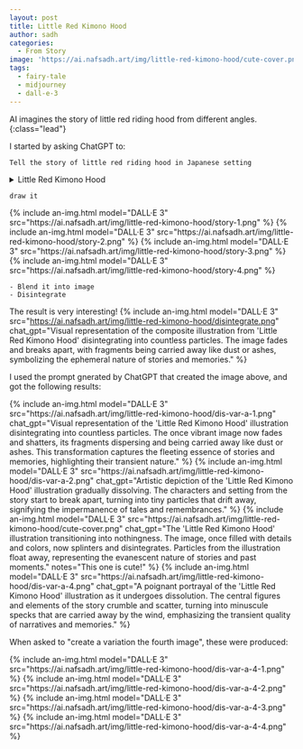 ```yaml
---
layout: post
title: Little Red Kimono Hood
author: sadh
categories:
  - From Story
image: 'https://ai.nafsadh.art/img/little-red-kimono-hood/cute-cover.png'
tags:
  - fairy-tale
  - midjourney
  - dall-e-3
---
```


AI imagines the story of little red riding hood from different angles. {:class="lead"}

I started by asking ChatGPT to:

```
Tell the story of little red riding hood in Japanese setting
```

<details>
  <summary>Little Red Kimono Hood</summary>
  <blockquote>
  In a picturesque village nestled between the mountains and forests of ancient
  Japan, there lived a young girl named Akane. Known for her vibrant red kimono,
  she was fondly called "Akai Kimono no Akane" (Akane of the Red Kimono) by the
  villagers.
  <br/>
  Akane lived with her mother near the bamboo forests. One day, her mother asked
  her to deliver some fresh mochi and tea to her grandmother, who lived across
  the forest in a traditional Japanese house, or 'minka'. "Remember, Akane," her
  mother cautioned, "stay on the path and do not talk to strangers."
  <br/>
  But as Akane wandered through the forest, admiring the cherry blossoms and
  listening to the distant sound of a koto, she was approached by a cunning
  kitsune (fox) disguised as a wandering samurai. Entranced by her red kimono,
  the kitsune struck up a conversation and learned of Akane's destination.
  Offering a supposedly shorter route to the grandmother's house, the kitsune
  sent Akane on a wild goose chase, making her wander deeper into the forest.
  <br/>
  Swiftly, the kitsune reached the grandmother's minka and, using its magical
  abilities, locked the old woman in the storehouse. The fox then disguised
  itself as the grandmother and waited for Akane.
  <br/>
  When Akane finally arrived, she immediately sensed something was amiss.
  "Obāsan," she said, "why are your eyes so sharp?" The kitsune, improvising,
  replied, "All the better to see you with, my dear." Growing suspicious, Akane
  further questioned, "And why are your teeth so long?" To which the kitsune
  responded, "All the better to eat this delicious mochi you've brought!"
  <br/>
  Just as the kitsune was about to reveal its true form and pounce, a loud noise
  echoed through the minka. The village's renowned onmyoji (a spiritual master)
  had been passing by and sensed the mischievous presence of the kitsune. Using
  his spiritual abilities, he quickly subdued the kitsune and rescued both Akane
  and her grandmother.
  <br/>
  The story of "Akai Kimono no Akane" became legendary in the village, a
  reminder for children to always heed the advice of their elders and to be wary
  of the enchanting mysteries of the forest.
  <br/>
  And as for the kitsune? It was said that the onmyoji had transformed it into a
  protective guardian statue, forever watching over the village, ensuring that
  no harm would come to its residents again.
</blockquote>
</details>

```
draw it
```

<div class="row row-cols-1 row-cols-sm-2 row-cols-md-4">
{% include an-img.html model="DALL·E 3"
src="https://ai.nafsadh.art/img/little-red-kimono-hood/story-1.png"
%}
{% include an-img.html model="DALL·E 3"
src="https://ai.nafsadh.art/img/little-red-kimono-hood/story-2.png"
%}
{% include an-img.html model="DALL·E 3"
src="https://ai.nafsadh.art/img/little-red-kimono-hood/story-3.png"
%}
{% include an-img.html model="DALL·E 3"
src="https://ai.nafsadh.art/img/little-red-kimono-hood/story-4.png"
%}
</div>

```
- Blend it into image 
- Disintegrate
```
The result is very interesting!
{% include an-img.html model="DALL·E 3"
src="https://ai.nafsadh.art/img/little-red-kimono-hood/disintegrate.png"
chat_gpt="Visual representation of the composite illustration from 'Little Red Kimono Hood' disintegrating into countless particles. The image fades and breaks apart, with fragments being carried away like dust or ashes, symbolizing the ephemeral nature of stories and memories."
%}

I used the prompt gnerated by ChatGPT that created the image above, and got the
following results:

<div class="row row-cols-1 row-cols-sm-2 row-cols-md-4">
{% include an-img.html model="DALL·E 3"
src="https://ai.nafsadh.art/img/little-red-kimono-hood/dis-var-a-1.png"
chat_gpt="Visual representation of the 'Little Red Kimono Hood' illustration disintegrating into countless particles. The once vibrant image now fades and shatters, its fragments dispersing and being carried away like dust or ashes. This transformation captures the fleeting essence of stories and memories, highlighting their transient nature."
%}
{% include an-img.html model="DALL·E 3"
src="https://ai.nafsadh.art/img/little-red-kimono-hood/dis-var-a-2.png"
chat_gpt="Artistic depiction of the 'Little Red Kimono Hood' illustration gradually dissolving. The characters and setting from the story start to break apart, turning into tiny particles that drift away, signifying the impermanence of tales and remembrances."
%}
{% include an-img.html model="DALL·E 3"
src="https://ai.nafsadh.art/img/little-red-kimono-hood/cute-cover.png"
chat_gpt="The 'Little Red Kimono Hood' illustration transitioning into nothingness. The image, once filled with details and colors, now splinters and disintegrates. Particles from the illustration float away, representing the evanescent nature of stories and past moments."
notes="This one is cute!"
%}
{% include an-img.html model="DALL·E 3"
src="https://ai.nafsadh.art/img/little-red-kimono-hood/dis-var-a-4.png"
chat_gpt="A poignant portrayal of the 'Little Red Kimono Hood' illustration as it undergoes dissolution. The central figures and elements of the story crumble and scatter, turning into minuscule specks that are carried away by the wind, emphasizing the transient quality of narratives and memories."
%}
</div>

When asked to "create a variation the fourth image", these were produced:
<div class="row row-cols-1 row-cols-sm-2 row-cols-md-4">
{% include an-img.html model="DALL·E 3"
src="https://ai.nafsadh.art/img/little-red-kimono-hood/dis-var-a-4-1.png"
%}
{% include an-img.html model="DALL·E 3"
src="https://ai.nafsadh.art/img/little-red-kimono-hood/dis-var-a-4-2.png"
%}
{% include an-img.html model="DALL·E 3"
src="https://ai.nafsadh.art/img/little-red-kimono-hood/dis-var-a-4-3.png"
%}
{% include an-img.html model="DALL·E 3"
src="https://ai.nafsadh.art/img/little-red-kimono-hood/dis-var-a-4-4.png"
%}
</div>
